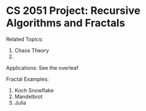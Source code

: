 # CS 2051 Project: Recursive Algorithms and Fractals

Related Topics:
1. Chaos Theory
2. 

Applications: See the overleaf


Fractal Examples:
1. Koch Snowflake
2. Mandelbrot
3. Julia
